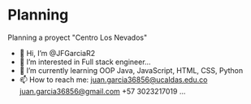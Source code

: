 # Planning
Planning a proyect "Centro Los Nevados" 
 - 👋 Hi, I’m @JFGarciaR2
- 👀 I’m interested in Full stack engineer...
- 🌱 I’m currently learning OOP Java, JavaScript, HTML, CSS, Python
- 📫 How to reach me: juan.garcia36856@ucaldas.edu.co juan.garcia36856@gmail.com +57 3023217019 ...
